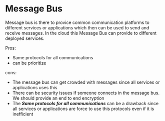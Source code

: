# Message Bus

Message bus is there to provice common communication platforms to different services or applications which then can be used to send and receive messages.
In the cloud this Message Bus can provide to different deployed services. 

Pros:
* Same protocols for all communications
* can be prioritize

cons:
* The message bus can get crowded with messages since all services or applications uses this
* There can be security issues if someone connects in the message bus. We should provide an end to end encryption
* The **_Same protocols for all communications_** can be a drawback since all services or applications are force to use this protocols even if it is inefficient

